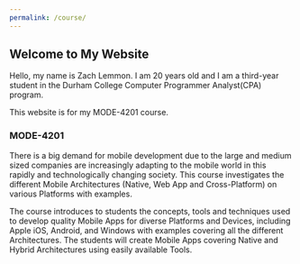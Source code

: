 ```yaml
---
permalink: /course/
---
```


## Welcome to My Website

Hello, my name is Zach Lemmon. I am 20 years old and I am a third-year student in the Durham College Computer Programmer Analyst(CPA) program.

This website is for my MODE-4201 course.

### MODE-4201

There is a big demand for mobile development due to the large and medium sized companies are increasingly adapting
to the mobile world in this rapidly and technologically changing society. This course investigates the different Mobile
Architectures (Native, Web App and Cross-Platform) on various Platforms with examples.

The course introduces to students the concepts, tools and techniques used to develop quality Mobile Apps for
diverse Platforms and Devices, including Apple iOS, Android, and Windows with examples covering all the different
Architectures. The students will create Mobile Apps covering Native and Hybrid Architectures using easily available
Tools.
